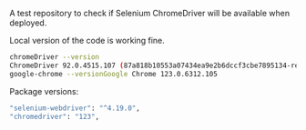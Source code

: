 A test repository to check if Selenium ChromeDriver will be available when deployed.

Local version of the code is working fine.

```bash
chromeDriver --version
ChromeDriver 92.0.4515.107 (87a818b10553a07434ea9e2b6dccf3cbe7895134-refs/branch-heads/4515@{#1634})
google-chrome --versionGoogle Chrome 123.0.6312.105
```  

Package versions:

```bash
"selenium-webdriver": "^4.19.0",
"chromedriver": "123",
```
